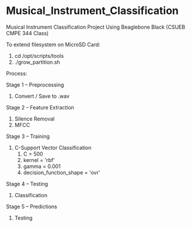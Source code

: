 # Musical_Instrument_Classification
Musical Instrument Classification Project Using Beaglebone Black (CSUEB CMPE 344 Class)

To extend filesystem on MicroSD Card: 
1) cd /opt/scripts/tools
2) ./grow_partition.sh

Process:

Stage 1 – Preprocessing
1. Convert / Save to .wav

Stage 2 – Feature Extraction
1. Silence Removal
2. MFCC 

Stage 3 – Training
1. C-Support Vector Classification
   1. C = 500
   2. kernel = 'rbf'
   3. gamma = 0.001
   4. decision_function_shape = 'ovr'

Stage 4 – Testing
1. Classification

Stage 5 – Predictions
1. Testing
